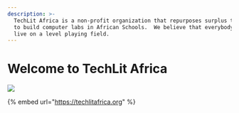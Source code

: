 ```yaml
---
description: >-
  TechLit Africa is a non-profit organization that repurposes surplus technology
  to build computer labs in African Schools.  We believe that everybody should
  live on a level playing field.
---
```


# Welcome to TechLit Africa

![](.gitbook/assets/zawadi_prep_animation.gif)

{% embed url="https://techlitafrica.org" %}

